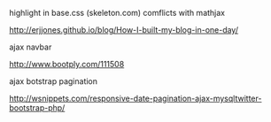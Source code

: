 highlight in base.css (skeleton.com) comflicts with mathjax

http://erjjones.github.io/blog/How-I-built-my-blog-in-one-day/

ajax navbar

http://www.bootply.com/111508

ajax botstrap pagination

http://wsnippets.com/responsive-date-pagination-ajax-mysqltwitter-bootstrap-php/
